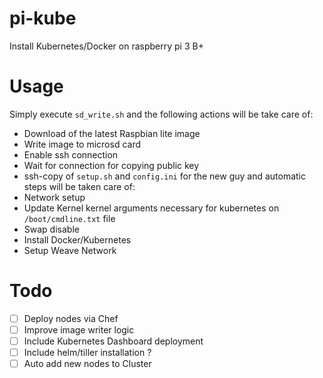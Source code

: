 # pi-kube

Install Kubernetes/Docker on raspberry pi 3 B+


# Usage

Simply execute `sd_write.sh` and the following actions will be take care of:
- Download of the latest Raspbian lite image
- Write image to microsd card
- Enable ssh connection
- Wait for connection for copying public key
- ssh-copy  of `setup.sh` and `config.ini` for the new guy and automatic steps will be taken care of:
- Network setup 
- Update Kernel kernel arguments necessary for kubernetes on `/boot/cmdline.txt` file
- Swap disable
- Install Docker/Kubernetes
- Setup Weave Network

# Todo

- [ ] Deploy nodes via Chef
- [ ] Improve image writer logic
- [ ] Include Kubernetes Dashboard deployment
- [ ] Include helm/tiller installation ?
- [ ] Auto add new nodes to Cluster
